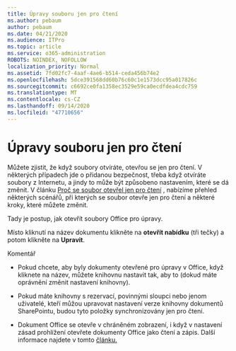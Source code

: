 ```yaml
---
title: Úpravy souboru jen pro čtení
ms.author: pebaum
author: pebaum
ms.date: 04/21/2020
ms.audience: ITPro
ms.topic: article
ms.service: o365-administration
ROBOTS: NOINDEX, NOFOLLOW
localization_priority: Normal
ms.assetid: 7fd02fc7-4aaf-4ae6-b514-ceda456b74e2
ms.openlocfilehash: 5dce391568dd60b76c60c1e1573dcc95a017826c
ms.sourcegitcommit: c6692ce0fa1358ec3529e59ca0ecdfdea4cdc759
ms.translationtype: MT
ms.contentlocale: cs-CZ
ms.lasthandoff: 09/14/2020
ms.locfileid: "47710656"
---
```

# <a name="edit-a-read-only-file"></a>Úpravy souboru jen pro čtení

Můžete zjistit, že když soubory otvíráte, otevřou se jen pro čtení. V některých případech jde o přidanou bezpečnost, třeba když otvíráte soubory z Internetu, a jindy to může být způsobeno nastavením, které se dá změnit. V článku [Proč se soubor otevřel jen pro čtení](https://support.office.com/article/Why-did-my-file-open-read-only-3ab4b792-da50-4b38-8628-14c64e1f1d15) , nabízíme přehled některých scénářů, při kterých se soubor otevře jen pro čtení a některé kroky, které můžete změnit.

Tady je postup, jak otevřít soubory Office pro úpravy.

Místo kliknutí na název dokumentu klikněte na **otevřít nabídku** (tři tečky) a potom klikněte na **Upravit**.

Komentář

- Pokud chcete, aby byly dokumenty otevřené pro úpravy v Office, když kliknete na název, můžete knihovnu nastavit tak, aby to (dokud máte oprávnění změnit nastavení knihovny).

- Pokud máte knihovny s rezervací, povinnými sloupci nebo jenom uživatelé, kteří můžou upravovat nastavení verze knihovny dokumentů SharePointu, budou tyto položky synchronizovány jen pro čtení.

- Dokument Office se otevře v chráněném zobrazení, i když v nastavení zásad prohlížení otevřete dokumenty Office jako čtení a zápis. Další informace najdete v tomto [článku.](https://support.microsoft.com/help/983047/an-office-document-opens-in-protected-view-even-though-you-enable-the)

